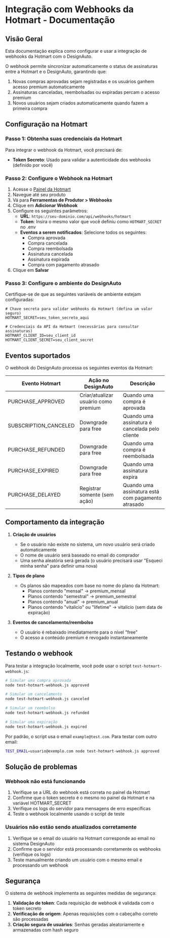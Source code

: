 # Integração com Webhooks da Hotmart - Documentação

## Visão Geral

Esta documentação explica como configurar e usar a integração de webhooks da Hotmart com o DesignAuto. 

O webhook permite sincronizar automaticamente o status de assinaturas entre a Hotmart e o DesignAuto, garantindo que:

1. Novas compras aprovadas sejam registradas e os usuários ganhem acesso premium automaticamente
2. Assinaturas canceladas, reembolsadas ou expiradas percam o acesso premium
3. Novos usuários sejam criados automaticamente quando fazem a primeira compra

## Configuração na Hotmart

### Passo 1: Obtenha suas credenciais da Hotmart

Para integrar o webhook da Hotmart, você precisará de:

- **Token Secreto**: Usado para validar a autenticidade dos webhooks (definido por você)

### Passo 2: Configure o Webhook na Hotmart

1. Acesse o [Painel da Hotmart](https://app-vlc.hotmart.com/)
2. Navegue até seu produto
3. Vá para **Ferramentas de Produtor > Webhooks**
4. Clique em **Adicionar Webhook**
5. Configure os seguintes parâmetros:
   - **URL**: `https://seu-dominio.com/api/webhooks/hotmart`
   - **Token**: Insira o mesmo valor que você definiu como `HOTMART_SECRET` no .env
   - **Eventos a serem notificados**: Selecione todos os seguintes:
     - Compra aprovada
     - Compra cancelada
     - Compra reembolsada
     - Assinatura cancelada
     - Assinatura expirada
     - Compra com pagamento atrasado
6. Clique em **Salvar**

### Passo 3: Configure o ambiente do DesignAuto

Certifique-se de que as seguintes variáveis de ambiente estejam configuradas:

```
# Chave secreta para validar webhooks da Hotmart (defina um valor seguro)
HOTMART_SECRET=seu_token_secreto_aqui

# Credenciais da API da Hotmart (necessárias para consultar assinaturas)
HOTMART_CLIENT_ID=seu_client_id
HOTMART_CLIENT_SECRET=seu_client_secret
```

## Eventos suportados

O webhook do DesignAuto processa os seguintes eventos da Hotmart:

| Evento Hotmart | Ação no DesignAuto | Descrição |
|----------------|---------------------|-----------|
| PURCHASE_APPROVED | Criar/atualizar usuário como premium | Quando uma compra é aprovada |
| SUBSCRIPTION_CANCELED | Downgrade para free | Quando uma assinatura é cancelada pelo cliente |
| PURCHASE_REFUNDED | Downgrade para free | Quando uma compra é reembolsada |
| PURCHASE_EXPIRED | Downgrade para free | Quando uma assinatura expira |
| PURCHASE_DELAYED | Registrar somente (sem ação) | Quando uma assinatura está com pagamento atrasado |

## Comportamento da integração

1. **Criação de usuários**
   - Se o usuário não existe no sistema, um novo usuário será criado automaticamente
   - O nome de usuário será baseado no email do comprador
   - Uma senha aleatória será gerada (o usuário precisará usar "Esqueci minha senha" para definir uma nova)

2. **Tipos de plano**
   - Os planos são mapeados com base no nome do plano da Hotmart:
     - Planos contendo "mensal" → premium_mensal
     - Planos contendo "semestral" → premium_semestral
     - Planos contendo "anual" → premium_anual
     - Planos contendo "vitalicio" ou "lifetime" → vitalício (sem data de expiração)

3. **Eventos de cancelamento/reembolso**
   - O usuário é rebaixado imediatamente para o nível "free"
   - O acesso a conteúdo premium é revogado instantaneamente

## Testando o webhook

Para testar a integração localmente, você pode usar o script `test-hotmart-webhook.js`:

```bash
# Simular uma compra aprovada
node test-hotmart-webhook.js approved

# Simular um cancelamento
node test-hotmart-webhook.js canceled

# Simular um reembolso
node test-hotmart-webhook.js refunded

# Simular uma expiração
node test-hotmart-webhook.js expired
```

Por padrão, o script usa o email `example@test.com`. Para testar com outro email:

```bash
TEST_EMAIL=usuario@exemplo.com node test-hotmart-webhook.js approved
```

## Solução de problemas

### Webhook não está funcionando

1. Verifique se a URL do webhook está correta no painel da Hotmart
2. Confirme que o token secreto é o mesmo no painel da Hotmart e na variável HOTMART_SECRET
3. Verifique os logs do servidor para mensagens de erro específicas
4. Teste o webhook localmente usando o script de teste

### Usuários não estão sendo atualizados corretamente

1. Verifique se o email do usuário na Hotmart corresponde ao email no sistema DesignAuto
2. Confirme que o servidor está processando corretamente os webhooks (verifique os logs)
3. Teste manualmente criando um usuário com o mesmo email e processando um webhook

## Segurança

O sistema de webhook implementa as seguintes medidas de segurança:

1. **Validação de token**: Cada requisição de webhook é validada com o token secreto
2. **Verificação de origem**: Apenas requisições com o cabeçalho correto são processadas
3. **Criação segura de usuários**: Senhas geradas aleatoriamente e armazenadas com hash seguro